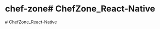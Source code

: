 # chef-zone#   C h e f Z o n e _ R e a c t - N a t i v e  
 #   C h e f Z o n e _ R e a c t - N a t i v e  
 